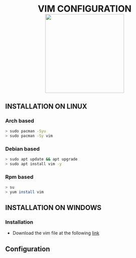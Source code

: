 <h1 align="center">VIM CONFIGURATION<br><img src="https://i.ibb.co/F3dgM7J/1022px-Vimlogo-svg.png" width="250px"></h1>

## INSTALLATION ON LINUX
### Arch based
```bash
> sudo pacman -Syu
> sudo pacman -Sy vim
```
### Debian based
```bash
> sudo apt update && apt upgrade
> sudo apt install vim -y
```
### Rpm based
```bash 
> su 
> yum install vim
```

## INSTALLATION ON WINDOWS
### Installation
<ul>
<li> Download the vim file at the following <a href="https://www.vim.org/download.php">link</a>
</ul>

## Configuration
